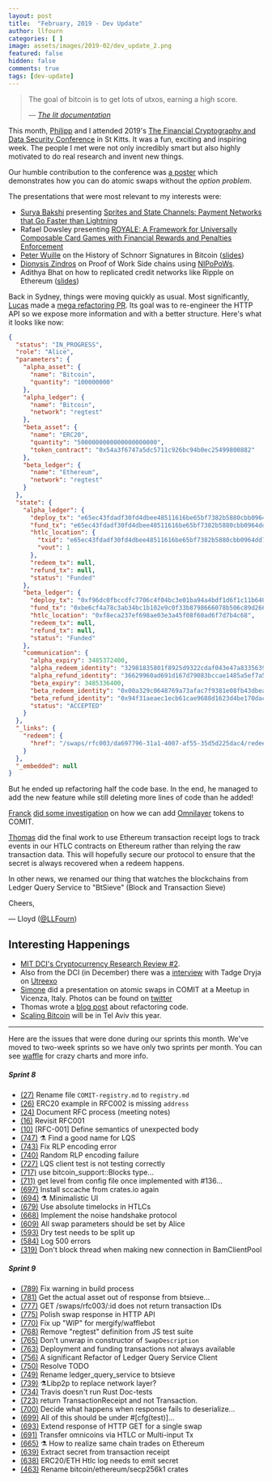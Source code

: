 ```yaml
---
layout: post
title:  "February, 2019 - Dev Update"
author: llfourn
categories: [ ]
image: assets/images/2019-02/dev_update_2.png
featured: false
hidden: false
comments: true
tags: [dev-update]
---
```


> The goal of bitcoin is to get lots of utxos, earning a high score.
>
> — *[The lit documentation](https://github.com/mit-dci/lit/blob/master/uspv/README.md)*

This month, [Philipp](https://twitter.com/bonomat) and I attended 2019's [The Financial Cryptography and Data Security Conference](https://fc19.ifca.ai/) in St Kitts.
It was a fun, exciting and inspiring week.
The people I met were not only incredibly smart but also highly motivated to do real research and invent new things.

Our humble contribution to the conference was [a poster](https://coblox.tech/docs/financial_crypto19.pdf) which demonstrates how you can do atomic swaps without the *option problem*.

The presentations that were most relevant to my interests were:
- [Surya Bakshi](https://twitter.com/suryabakshi) presenting [Sprites and State Channels: Payment Networks
that Go Faster than Lightning](https://fc19.ifca.ai/preproceedings/185-preproceedings.pdf)
- Rafael Dowsley presenting [ROYALE: A Framework for Universally
Composable Card Games with Financial Rewards
and Penalties Enforcement](https://fc19.ifca.ai/preproceedings/111-preproceedings.pdf)
- [Peter Wuille](https://twitter.com/pwuille) on the History of Schnorr Signatures in Bitcoin ([slides](https://t.co/yc1TzcO5y1))
- [Dionysis Zindros](https://twitter.com/dionyziz) on Proof of Work Side chains using [NIPoPoWs](https://nipopows.com/).
- Adithya Bhat on how to replicated credit networks like Ripple on Ethereum ([slides](https://transitive.network/docs/TransitiveNetworkFC19.pdf))

Back in Sydney, things were moving quickly as usual.
Most significantly, [Lucas](https://twitter.com/luckysori) made a [mega refactoring PR](https://github.com/comit-network/comit-rs/pull/752).
Its goal was to re-engineer the HTTP API so we expose more information and with a better structure.
Here's what it looks like now:

``` json
{
  "status": "IN_PROGRESS",
  "role": "Alice",
  "parameters": {
    "alpha_asset": {
      "name": "Bitcoin",
      "quantity": "100000000"
    },
    "alpha_ledger": {
      "name": "Bitcoin",
      "network": "regtest"
    },
    "beta_asset": {
      "name": "ERC20",
      "quantity": "5000000000000000000000",
      "token_contract": "0x54a3f6747a5dc5711c926bc94b0ec25499800882"
    },
    "beta_ledger": {
      "name": "Ethereum",
      "network": "regtest"
    }
  },
  "state": {
    "alpha_ledger": {
      "deploy_tx": "e65ec43fdadf30fd4dbee48511616be65bf7382b5880cbb0964dd71370e4093a",
      "fund_tx": "e65ec43fdadf30fd4dbee48511616be65bf7382b5880cbb0964dd71370e4093a",
      "htlc_location": {
        "txid": "e65ec43fdadf30fd4dbee48511616be65bf7382b5880cbb0964dd71370e4093a",
        "vout": 1
      },
      "redeem_tx": null,
      "refund_tx": null,
      "status": "Funded"
    },
    "beta_ledger": {
      "deploy_tx": "0xf96dc0fbccdfc7706c4f04bc3e01ba94a4bdf1d6f1c11b64018b436b022402ca",
      "fund_tx": "0xbe6cf4a78c3ab34bc1b102e9c0f33b8798666078b506c89d2664dac76eb5828a",
      "htlc_location": "0xf8eca237ef698ae03e3a45f08f60ad6f7d7b4c68",
      "redeem_tx": null,
      "refund_tx": null,
      "status": "Funded"
    },
    "communication": {
      "alpha_expiry": 3485372400,
      "alpha_redeem_identity": "32981835801f8925d9322cdaf043e47a83356398",
      "alpha_refund_identity": "36629960ad691d167d79083bccae1485a5ef7a5c",
      "beta_expiry": 3485336400,
      "beta_redeem_identity": "0x00a329c0648769a73afac7f9381e08fb43dbea72",
      "beta_refund_identity": "0x94f31aeaec1ecb61cae9688d1623d4be170dac73",
      "status": "ACCEPTED"
    }
  },
  "_links": {
    "redeem": {
      "href": "/swaps/rfc003/da697796-31a1-4007-af55-35d5d225dac4/redeem"
    }
  },
  "_embedded": null
}
```
But he ended up refactoring half the code base.
In the end, he managed to add the new feature while still deleting more lines of code than he added!

[Franck](https://twitter.com/dantounet) [did some investigation](https://github.com/comit-network/comit-rs/issues/691) on how we can add [Omnilayer](https://www.omnilayer.org/) tokens to COMIT.

[Thomas](https://twitter.com/oetzn) did the final work to use Ethereum transaction receipt logs to track events in our HTLC contracts on Ethereum rather than relying the raw transaction data.
This will hopefully secure our protocol to ensure that the secret is always recovered when a redeem happens.

In other news, we renamed our thing that watches the blockchains from Ledger Query Service to "BtSieve" (Block and Transaction Sieve)

Cheers,

— Lloyd ([@LLFourn](https://twitter.com/LLFOURN))

## Interesting Happenings
- [MIT DCI's Cryptocurrency Research Review #2](https://mitcryptocurrencyresearch.substack.com/p/mit-dcis-cryptocurrency-research-c31).
- Also from the DCI (in December) there was a [interview](https://medium.com/mit-media-lab-digital-currency-initiative/grey-mirror-1-tadge-dryja-digital-currency-initiative-utreexo-and-bootstrapping-bitcoin-upgrades-51975411002) with Tadge Dryja on [Utreexo](https://dci.mit.edu/research/2018/11/28/utreexo-a-dynamic-accumulator-for-bitcoin-state-a-description-of-research-by-thaddeus-dryja)
- [Simone](https://twitter.com/DareSimone) did a presentation on atomic swaps in COMIT at a Meetup in Vicenza, Italy. Photos can be found on [twitter](https://twitter.com/DareSimone/status/1100505729528709126)
- Thomas wrote a [blog post](https://blog.eizinger.io/4150/refactoring-is-a-developer-s-business) about refactoring code.
- [Scaling Bitcoin](https://telaviv2019.scalingbitcoin.org/) will be in Tel Aviv this year.

---

Here are the issues that were done during our sprints this month.
We've moved to two-week sprints so we have only two sprints per month.
You can see [waffle](https://waffle.io/comit-network/comit-rs/metrics/throughput?groupSize=2&start=2019-01-15T13:00:00.000Z&timeUnit=week) for crazy charts and more info.

##### Sprint 8
- [(27)](https://github.com/comit-network/RFCs/issues/27) Rename file `COMIT-registry.md` to `registry.md`
- [(26)](https://github.com/comit-network/RFCs/issues/26) ERC20 example in RFC002 is missing `address`
- [(24)](https://github.com/comit-network/RFCs/issues/24) Document RFC process (meeting notes)
- [(16)](https://github.com/comit-network/RFCs/issues/16) Revisit RFC001
- [(10)](https://github.com/comit-network/RFCs/issues/10) [RFC-001] Define semantics of unexpected body
- [(747)](https://github.com/comit-network/comit-rs/issues/747) ⚗️ Find a good name for LQS
- [(743)](https://github.com/comit-network/comit-rs/pull/743) Fix RLP encoding error
- [(740)](https://github.com/comit-network/comit-rs/issues/740) Random RLP encoding failure
- [(727)](https://github.com/comit-network/comit-rs/issues/727) LQS client test is not testing correctly
- [(717)](https://github.com/comit-network/comit-rs/issues/717) use bitcoin_support::Blocks type...
- [(711)](https://github.com/comit-network/comit-rs/issues/711) get level from config file once implemented with #136...
- [(697)](https://github.com/comit-network/comit-rs/issues/697) Install sccache from crates.io again
- [(694)](https://github.com/comit-network/comit-rs/issues/694) ⚗️ Minimalistic UI
- [(679)](https://github.com/comit-network/comit-rs/issues/679) Use absolute timelocks in HTLCs
- [(668)](https://github.com/comit-network/comit-rs/issues/668) Implement the noise handshake protocol
- [(609)](https://github.com/comit-network/comit-rs/issues/609) All swap parameters should be set by Alice
- [(593)](https://github.com/comit-network/comit-rs/issues/593) Dry test needs to be split up
- [(584)](https://github.com/comit-network/comit-rs/issues/584) Log 500 errors
- [(319)](https://github.com/comit-network/comit-rs/issues/319) Don't block thread when making new connection in BamClientPool

##### Sprint 9
- [(789)](https://github.com/comit-network/comit-rs/pull/789) Fix warning in build process
- [(781)](https://github.com/comit-network/comit-rs/issues/781) Get the actual asset out of response from btsieve...
- [(777)](https://github.com/comit-network/comit-rs/issues/777) GET /swaps/rfc003/:id does not return transaction IDs
- [(775)](https://github.com/comit-network/comit-rs/issues/775) Polish swap response in HTTP API
- [(770)](https://github.com/comit-network/comit-rs/issues/770) Fix up "WIP" for mergify/wafflebot
- [(768)](https://github.com/comit-network/comit-rs/issues/768) Remove "regtest" definition from JS test suite
- [(765)](https://github.com/comit-network/comit-rs/issues/765) Don't unwrap in constructor of `SwapDescription`
- [(763)](https://github.com/comit-network/comit-rs/issues/763) Deployment and funding transactions not always available
- [(756)](https://github.com/comit-network/comit-rs/pull/756) A significant Refactor of Ledger Query Service Client
- [(750)](https://github.com/comit-network/comit-rs/pull/750) Resolve TODO
- [(749)](https://github.com/comit-network/comit-rs/issues/749) Rename ledger_query_service to btsieve
- [(739)](https://github.com/comit-network/comit-rs/issues/739) ⚗️Libp2p to replace network layer?
- [(734)](https://github.com/comit-network/comit-rs/issues/734) Travis doesn't run Rust Doc-tests
- [(723)](https://github.com/comit-network/comit-rs/issues/723) return TransactionReceipt and not Transaction.
- [(700)](https://github.com/comit-network/comit-rs/issues/700) Decide what happens when response fails to deserialize...
- [(699)](https://github.com/comit-network/comit-rs/issues/699) All of this should be under #[cfg(test)]...
- [(693)](https://github.com/comit-network/comit-rs/issues/693) Extend response of HTTP GET for a single swap
- [(691)](https://github.com/comit-network/comit-rs/issues/691) Transfer omnicoins via HTLC or Multi-input Tx
- [(665)](https://github.com/comit-network/comit-rs/issues/665) ⚗️ How to realize same chain trades on Ethereum
- [(639)](https://github.com/comit-network/comit-rs/issues/639) Extract secret from transaction receipt
- [(638)](https://github.com/comit-network/comit-rs/issues/638) ERC20/ETH Htlc log needs to emit secret
- [(463)](https://github.com/comit-network/comit-rs/issues/463) Rename bitcoin/ethereum/secp256k1 crates
